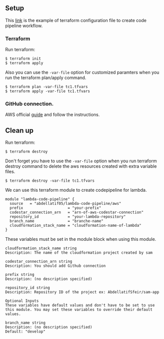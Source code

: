 ## Setup
This [link](https://github.com/madanbs/terraform-lambda-deployment/blob/main/main.tf) is the example of terraform configuration file to create code pipeline workflow.

### Terraform
Run terraform:
```
$ terraform init
$ terraform apply
```
Also you can use the `-var-file` option for customized paramters when you run the terraform plan/apply command.
```
$ terraform plan -var-file tc1.tfvars
$ terraform apply -var-file tc1.tfvars
```

### GitHub connection.

AWS official [guide](https://docs.aws.amazon.com/dtconsole/latest/userguide/connections-update.html) and follow the instructions.

## Clean up
Run terraform:
```
$ terraform destroy
```
Don't forget you have to use the `-var-file` option when you run terraform destroy command to delete the aws resources created with extra variable files.
```
$ terraform destroy -var-file tc1.tfvars
```

We can use this terraform  module to create codepipeline for lambda.

```
module "lambda-code-pipeline" {
  source   = "abdellatif05/lambda-code-pipeline/aws"
  prefix                    = "your-prefix"
  codestar_connection_arn   = "arn-of-aws-codestar-connection"
  repository_id             = "your-lambda-repository"
  branch_name               = "branche-name"
  cloudformation_stack_name = "cloudformation-name-of-lambda"
}

```

These variables must be set in the module block when using this module.
```
cloudformation_stack_name string
Description: The name of the cloudformation project created by sam
```
```
codestar_connection_arn string
Description: You should add Github connection
```
```
prefix string
Description: (no description specified)
```
```
repository_id string
Description: Repository ID of the project ex: AbdellatifSfeir/sam-app
```
```
Optional Inputs
These variables have default values and don't have to be set to use this module. You may set these variables to override their default values.
```
```
branch_name string
Description: (no description specified)
Default: "develop"
```
